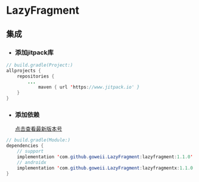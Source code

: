 # LazyFragment


## 集成

- ### 添加jitpack库

```java
// build.gradle(Project:)
allprojects {
    repositories {
        ...
            maven { url 'https://www.jitpack.io' }
    }
}
```

- ### 添加依赖

  [点击查看最新版本号](https://github.com/goweii/LazyFragment/releases)
```java
// build.gradle(Module:)
dependencies {
    // support
    implementation 'com.github.goweii.LazyFragment:lazyfragment:1.1.0'
    // androidx
    implementation 'com.github.goweii.LazyFragment:lazyfragmentx:1.1.0'
}
```
